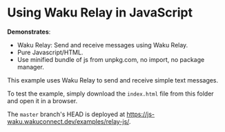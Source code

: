# Using Waku Relay in JavaScript

**Demonstrates**:

- Waku Relay: Send and receive messages using Waku Relay.
- Pure Javascript/HTML.
- Use minified bundle of js from unpkg.com, no import, no package manager.

This example uses Waku Relay to send and receive simple text messages.

To test the example, simply download the `index.html` file from this folder and open it in a browser.

The `master` branch's HEAD is deployed at https://js-waku.wakuconnect.dev/examples/relay-js/.
